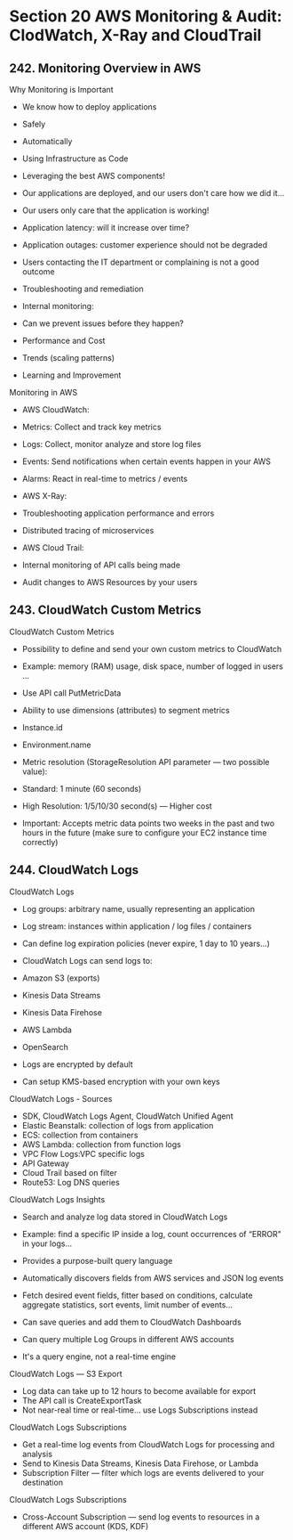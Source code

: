 # Section 20 AWS Monitoring & Audit: ClodWatch, X-Ray and CloudTrail

## 242. Monitoring Overview in AWS

Why Monitoring is Important

- We know how to deploy applications
 - Safely
 - Automatically
 - Using Infrastructure as Code
 - Leveraging the best AWS components!

- Our applications are deployed, and our users don't care how we did it...

- Our users only care that the application is working!
 - Application latency: will it increase over time?
 - Application outages: customer experience should not be degraded
 - Users contacting the IT department or complaining is not a good outcome
 - Troubleshooting and remediation

- Internal monitoring:
 - Can we prevent issues before they happen?
 - Performance and Cost
 - Trends (scaling patterns)
 - Learning and Improvement

Monitoring in AWS

- AWS CloudWatch:
 - Metrics: Collect and track key metrics
 - Logs: Collect, monitor analyze and store log files
 - Events: Send notifications when certain events happen in your AWS
 - Alarms: React in real-time to metrics / events

- AWS X-Ray:
 - Troubleshooting application performance and errors
 - Distributed tracing of microservices

- AWS Cloud Trail:
 - Internal monitoring of API calls being made
 - Audit changes to AWS Resources by your users

## 243. CloudWatch Custom Metrics

CloudWatch Custom Metrics

- Possibility to define and send your own custom metrics to CloudWatch
- Example: memory (RAM) usage, disk space, number of logged in users ...
- Use API call PutMetricData

- Ability to use dimensions (attributes) to segment metrics
 - Instance.id
 - Environment.name
 
- Metric resolution (StorageResolution API parameter — two possible value):
 - Standard: 1 minute (60 seconds)
 - High Resolution: 1/5/10/30 second(s) — Higher cost
- Important: Accepts metric data points two weeks in the past and two hours in the future (make sure to configure your EC2 instance time correctly)

## 244. CloudWatch Logs

CloudWatch Logs

- Log groups: arbitrary name, usually representing an application
- Log stream: instances within application / log files / containers
- Can define log expiration policies (never expire, 1 day to 10 years...)
- CloudWatch Logs can send logs to:
 - Amazon S3 (exports)
 - Kinesis Data Streams
 - Kinesis Data Firehose
 - AWS Lambda
 - OpenSearch

- Logs are encrypted by default
- Can setup KMS-based encryption with your own keys

CloudWatch Logs - Sources

- SDK, CloudWatch Logs Agent, CloudWatch Unified Agent
- Elastic Beanstalk: collection of logs from application
- ECS: collection from containers
- AWS Lambda: collection from function logs
- VPC Flow Logs:VPC specific logs
- API Gateway
- Cloud Trail based on filter
- Route53: Log DNS queries

CloudWatch Logs Insights

- Search and analyze log data stored in CloudWatch Logs
- Example: find a specific IP inside a log, count occurrences of “ERROR" in your logs...
- Provides a purpose-built query language
 - Automatically discovers fields from AWS services and JSON log events
 - Fetch desired event fields, fitter based on conditions, calculate aggregate statistics, sort events, limit number of events...
 - Can save queries and add them to CloudWatch Dashboards

- Can query multiple Log Groups in different AWS accounts
- It's a query engine, not a real-time engine

CloudWatch Logs — S3 Export

- Log data can take up to 12 hours to become available for export
- The API call is CreateExportTask
- Not near-real time or real-time... use Logs Subscriptions instead

CloudWatch Logs Subscriptions

- Get a real-time log events from CloudWatch Logs for processing and analysis
- Send to Kinesis Data Streams, Kinesis Data Firehose, or Lambda
- Subscription Filter — filter which logs are events delivered to your destination

CloudWatch Logs Subscriptions

- Cross-Account Subscription — send log events to resources in a different AWS account (KDS, KDF)